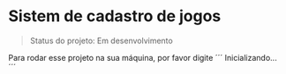 <h1>Sistem de cadastro de jogos</h1>

>Status do projeto: Em desenvolvimento

Para rodar esse projeto na sua máquina, por favor digite
´´´
Inicializando...
´´´
